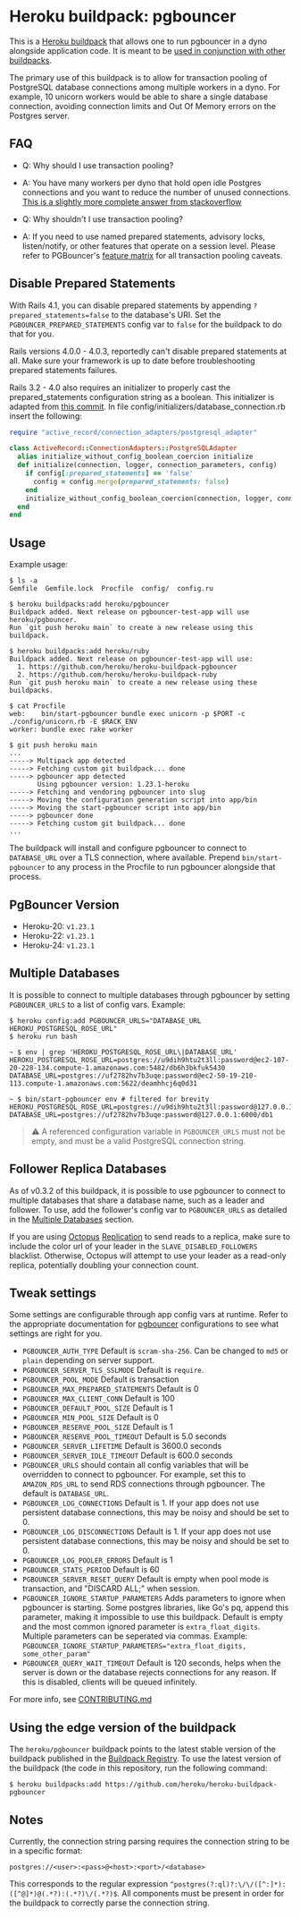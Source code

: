 # Heroku buildpack: pgbouncer

This is a [Heroku buildpack](http://devcenter.heroku.com/articles/buildpacks) that
allows one to run pgbouncer in a dyno alongside application code.  It is meant
to be [used in conjunction with other
buildpacks](https://devcenter.heroku.com/articles/using-multiple-buildpacks-for-an-app).

The primary use of this buildpack is to allow for transaction pooling of
PostgreSQL database connections among multiple workers in a dyno. For example,
10 unicorn workers would be able to share a single database connection, avoiding
connection limits and Out Of Memory errors on the Postgres server.

## FAQ
- Q: Why should I use transaction pooling?
- A: You have many workers per dyno that hold open idle Postgres connections and you want to reduce the number of unused connections. [This is a slightly more complete answer from stackoverflow](http://stackoverflow.com/questions/12189162/what-are-advantages-of-using-transaction-pooling-with-pgbouncer)

- Q: Why shouldn't I use transaction pooling?
- A: If you need to use named prepared statements, advisory locks, listen/notify, or other features that operate on a session level.
Please refer to PGBouncer's [feature matrix](https://www.pgbouncer.org/features.html#sql-feature-map-for-pooling-modes) for all transaction pooling caveats.


## Disable Prepared Statements
With Rails 4.1, you can disable prepared statements by appending
`?prepared_statements=false` to the database's URI.  Set the
`PGBOUNCER_PREPARED_STATEMENTS` config var to `false` for the buildpack to do
that for you.

Rails versions 4.0.0 - 4.0.3, reportedly can't disable prepared statements at
all. Make sure your framework is up to date before troubleshooting prepared
statements failures.

Rails 3.2 - 4.0 also requires an initializer to properly cast the
prepared_statements configuration string as a boolean. This initializer is
adapted from [this
commit](https://github.com/rails/rails/commit/e54acf1308e2e4df047bf90798208e03e1370098).
In file config/initializers/database_connection.rb insert the following:

```ruby
require "active_record/connection_adapters/postgresql_adapter"

class ActiveRecord::ConnectionAdapters::PostgreSQLAdapter
  alias initialize_without_config_boolean_coercion initialize
  def initialize(connection, logger, connection_parameters, config)
    if config[:prepared_statements] == 'false'
      config = config.merge(prepared_statements: false)
    end
    initialize_without_config_boolean_coercion(connection, logger, connection_parameters, config)
  end
end
```


## Usage

Example usage:

    $ ls -a
    Gemfile  Gemfile.lock  Procfile  config/  config.ru

    $ heroku buildpacks:add heroku/pgbouncer
    Buildpack added. Next release on pgbouncer-test-app will use heroku/pgbouncer.
    Run `git push heroku main` to create a new release using this buildpack.

    $ heroku buildpacks:add heroku/ruby
    Buildpack added. Next release on pgbouncer-test-app will use:
      1. https://github.com/heroku/heroku-buildpack-pgbouncer
      2. https://github.com/heroku/heroku-buildpack-ruby
    Run `git push heroku main` to create a new release using these buildpacks.

    $ cat Procfile
    web:    bin/start-pgbouncer bundle exec unicorn -p $PORT -c ./config/unicorn.rb -E $RACK_ENV
    worker: bundle exec rake worker

    $ git push heroku main
    ...
    -----> Multipack app detected
    -----> Fetching custom git buildpack... done
    -----> pgbouncer app detected
           Using pgbouncer version: 1.23.1-heroku
    -----> Fetching and vendoring pgbouncer into slug
    -----> Moving the configuration generation script into app/bin
    -----> Moving the start-pgbouncer script into app/bin
    -----> pgbouncer done
    -----> Fetching custom git buildpack... done
    ...


The buildpack will install and configure pgbouncer to connect to
`DATABASE_URL` over a TLS connection, where available. Prepend
`bin/start-pgbouncer` to any process in the Procfile to run pgbouncer alongside
that process.

## PgBouncer Version

- Heroku-20: `v1.23.1`
- Heroku-22: `v1.23.1`
- Heroku-24: `v1.23.1`

## Multiple Databases
It is possible to connect to multiple databases through pgbouncer by setting
`PGBOUNCER_URLS` to a list of config vars. Example:

    $ heroku config:add PGBOUNCER_URLS="DATABASE_URL HEROKU_POSTGRESQL_ROSE_URL"
    $ heroku run bash

    ~ $ env | grep 'HEROKU_POSTGRESQL_ROSE_URL\|DATABASE_URL'
    HEROKU_POSTGRESQL_ROSE_URL=postgres://u9dih9htu2t3ll:password@ec2-107-20-228-134.compute-1.amazonaws.com:5482/db6h3bkfuk5430
    DATABASE_URL=postgres://uf2782hv7b3uqe:password@ec2-50-19-210-113.compute-1.amazonaws.com:5622/deamhhcj6q0d31

    ~ $ bin/start-pgbouncer env # filtered for brevity
    HEROKU_POSTGRESQL_ROSE_URL=postgres://u9dih9htu2t3ll:password@127.0.0.1:6000/db2
    DATABASE_URL=postgres://uf2782hv7b3uqe:password@127.0.0.1:6000/db1

> ⚠️ A referenced configuration variable in `PGBOUNCER_URLS` must not be empty, and must be a valid PostgreSQL connection string.

## Follower Replica Databases
As of v0.3.2 of this buildpack, it is possible to use pgbouncer to connect to
multiple databases that share a database name, such as a leader and follower.
To use, add the follower's config var to `PGBOUNCER_URLS` as detailed in the
[Multiple Databases](#multiple-databases) section.

If you are using [Octopus](https://github.com/tchandy/octopus)
[Replication](https://github.com/tchandy/octopus#replication) to send reads to
a replica, make sure to include the color url of your leader in the
`SLAVE_DISABLED_FOLLOWERS` blacklist. Otherwise, Octopus will attempt to use
your leader as a read-only replica, potentially doubling your connection count.

## Tweak settings

Some settings are configurable through app config vars at runtime. Refer to the appropriate documentation for
[pgbouncer](https://pgbouncer.github.io/config.html) configurations to see what settings are right for you.

- `PGBOUNCER_AUTH_TYPE` Default is `scram-sha-256`. Can be changed to `md5` or `plain` depending on server support.
- `PGBOUNCER_SERVER_TLS_SSLMODE` Default is `require`.
- `PGBOUNCER_POOL_MODE` Default is transaction
- `PGBOUNCER_MAX_PREPARED_STATEMENTS` Default is 0
- `PGBOUNCER_MAX_CLIENT_CONN` Default is 100
- `PGBOUNCER_DEFAULT_POOL_SIZE` Default is 1
- `PGBOUNCER_MIN_POOL_SIZE` Default is 0
- `PGBOUNCER_RESERVE_POOL_SIZE` Default is 1
- `PGBOUNCER_RESERVE_POOL_TIMEOUT` Default is 5.0 seconds
- `PGBOUNCER_SERVER_LIFETIME` Default is 3600.0 seconds
- `PGBOUNCER_SERVER_IDLE_TIMEOUT` Default is 600.0 seconds
- `PGBOUNCER_URLS` should contain all config variables that will be overridden to connect to pgbouncer. For example, set this to `AMAZON_RDS_URL` to send RDS connections through pgbouncer. The default is `DATABASE_URL`.
- `PGBOUNCER_LOG_CONNECTIONS` Default is 1. If your app does not use persistent database connections, this may be noisy and should be set to 0.
- `PGBOUNCER_LOG_DISCONNECTIONS` Default is 1. If your app does not use persistent database connections, this may be noisy and should be set to 0.
- `PGBOUNCER_LOG_POOLER_ERRORS` Default is 1
- `PGBOUNCER_STATS_PERIOD` Default is 60
- `PGBOUNCER_SERVER_RESET_QUERY` Default is empty when pool mode is transaction, and "DISCARD ALL;" when session.
- `PGBOUNCER_IGNORE_STARTUP_PARAMETERS` Adds parameters to ignore when pgbouncer is starting. Some postgres libraries, like Go's pq, append this parameter, making it impossible to use this buildpack. Default is empty and the most common ignored parameter is `extra_float_digits`. Multiple parameters can be seperated via commas. Example: `PGBOUNCER_IGNORE_STARTUP_PARAMETERS="extra_float_digits, some_other_param"`
- `PGBOUNCER_QUERY_WAIT_TIMEOUT` Default is 120 seconds, helps when the server is down or the database rejects connections for any reason. If this is disabled, clients will be queued infinitely.

For more info, see [CONTRIBUTING.md](CONTRIBUTING.md)

## Using the edge version of the buildpack

The `heroku/pgbouncer` buildpack points to the latest stable version of the buildpack published in the [Buildpack Registry](https://devcenter.heroku.com/articles/buildpack-registry). To use the latest version of the buildpack (the code in this repository, run the following command:

    $ heroku buildpacks:add https://github.com/heroku/heroku-buildpack-pgbouncer

## Notes
Currently, the connection string parsing requires the connection string to be in a specific format:

```
postgres://<user>:<pass>@<host>:<port>/<database>
```

This corresponds to the regular expression `^postgres(?:ql)?:\/\/([^:]*):([^@]*)@(.*?):(.*?)\/(.*?)$`. All components must be present in order for the buildpack to correctly parse the connection string.
